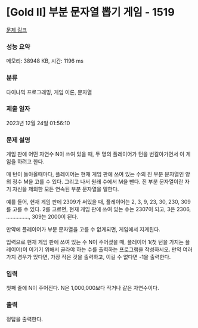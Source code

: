 # [Gold II] 부분 문자열 뽑기 게임 - 1519 

[문제 링크](https://www.acmicpc.net/problem/1519) 

### 성능 요약

메모리: 38948 KB, 시간: 1196 ms

### 분류

다이나믹 프로그래밍, 게임 이론, 문자열

### 제출 일자

2023년 12월 24일 01:56:10

### 문제 설명

<p>게임 판에 어떤 자연수 N이 쓰여 있을 때, 두 명의 플레이어가 턴을 번갈아가면서 이 게임을 하려고 한다.</p>

<p>매 턴이 돌아올때마다, 플레이어는 현재 게임 판에 쓰여 있는 수의 진 부분 문자열인 양의 정수 M을 고를 수 있다. 그리고 나서 원래 수에서 M을 뺀다. 진 부분 문자열이란 자기 자신을 제외한 모든 연속된 부분 문자열을 말한다.</p>

<p>예를 들어, 현재 게임 판에 2309가 써있을 때, 플레이어는 2, 3, 9, 23, 30, 230, 309를 고를 수 있다. 2를 고르면, 현재 게임 판에 쓰여 있는 수는 2307이 되고, 3은 2306, ..............., 309는 2000이 된다.</p>

<p>만약에 플레이어가 부분 문자열을 고를 수 없게되면, 게임에서 지게된다.</p>

<p>입력으로 현재 게임 판에 쓰여 있는 수 N이 주어졌을 때, 플레이어 1(첫 턴을 가지는 플레이어)이 이기기 위해서 골라야 하는 수를 출력하는 프로그램을 작성하시오. 만약 여러 가지 경우가 있다면, 가장 작은 것을 출력하고, 이길 수 없다면 -1을 출력한다.</p>

### 입력 

 <p>첫째 줄에 N이 주어진다. N은 1,000,000보다 작거나 같은 자연수이다.</p>

### 출력 

 <p>정답을 출력한다.</p>

